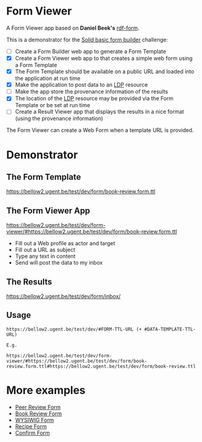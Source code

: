 # Form Viewer

A Form Viewer app based on **Daniel Beek's** [rdf-form](https://github.com/danielbeeke/rdf-form).

This is a demonstrator for the [Solid basic form builder](https://github.com/SolidLabResearch/Challenges/issues/19) challenge:

- [ ] Create a Form Builder web app to generate a Form Template
- [x] Create a Form Viewer web app to that creates a simple web form using a Form Template
- [x] The Form Template should be available on a public URL and loaded into the 
  application at run time
- [x] Make the application to post data to an [LDP](https://www.w3.org/TR/ldp/) resource 
- [ ] Make the app store the provenance information of the results
- [x] The location of the [LDP](https://www.w3.org/TR/ldp/) resource may be provided via the Form Template or be set at run time
- [ ] Create a Result Viewer app that displays the results in a nice format (using the provenance information)

The Form Viewer can create a Web Form when a template URL is provided. 

# Demonstrator 

## The Form Template

https://bellow2.ugent.be/test/dev/form/book-review.form.ttl

## The Form Viewer App

https://bellow2.ugent.be/test/dev/form-viewer/#https://bellow2.ugent.be/test/dev/form/book-review.form.ttl

 - Fill out a Web profile as actor and target
 - Fill out a URL as subject
 - Type any text in content
 - Send will post the data to my inbox

## The Results

https://bellow2.ugent.be/test/dev/form/inbox/

## Usage

```
https://bellow2.ugent.be/test/dev/#FORM-TTL-URL (+ #DATA-TEMPLATE-TTL-URL)

E.g.

https://bellow2.ugent.be/test/dev/form-viewer/#https://bellow2.ugent.be/test/dev/form/book-review.form.ttl#https://bellow2.ugent.be/test/dev/form/book-review.ttl
```

# More examples

- [Peer Review Form](https://bellow2.ugent.be/test/dev/form-viewer/#https://bellow2.ugent.be/test/dev/form/report.form.ttl#https://bellow2.ugent.be/test/dev/form/artifact1.ttl)
- [Book Review Form](https://bellow2.ugent.be/test/dev/form-viewer/#https://bellow2.ugent.be/test/dev/form/book-review.form.ttl)
- [WYSIWIG Form](https://bellow2.ugent.be/test/dev/form-viewer/#https://bellow2.ugent.be/test/dev/form/wysiwyg.form.ttl)
- [Recipe Form](https://bellow2.ugent.be/test/dev/form-viewer/#https://bellow2.ugent.be/test/dev/form/recipe.form.ttl)
- [Confirm Form](https://bellow2.ugent.be/test/dev/form-viewer/#https://bellow2.ugent.be/test/dev/form/confirm.form.ttl)